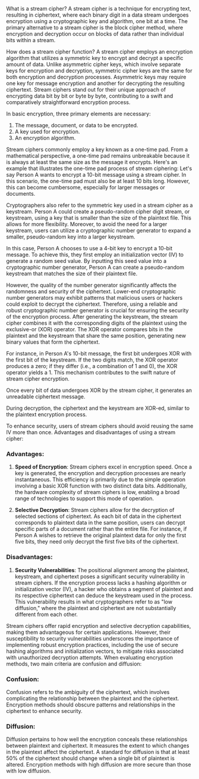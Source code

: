What is a stream cipher?
A stream cipher is a technique for encrypting text, resulting in ciphertext, where each binary digit in a data stream undergoes encryption using a cryptographic key and algorithm, one bit at a time. The primary alternative to a stream cipher is the block cipher method, where encryption and decryption occur on blocks of data rather than individual bits within a stream.

How does a stream cipher function?
A stream cipher employs an encryption algorithm that utilizes a symmetric key to encrypt and decrypt a specific amount of data. Unlike asymmetric cipher keys, which involve separate keys for encryption and decryption, symmetric cipher keys are the same for both encryption and decryption processes. Asymmetric keys may require one key for message encryption and another for decrypting the resulting ciphertext.
Stream ciphers stand out for their unique approach of encrypting data bit by bit or byte by byte, contributing to a swift and comparatively straightforward encryption process.

In basic encryption, three primary elements are necessary:

1. The message, document, or data to be encrypted.
2. A key used for encryption.
3. An encryption algorithm.

Stream ciphers commonly employ a key known as a one-time pad. From a mathematical perspective, a one-time pad remains unbreakable because it is always at least the same size as the message it encrypts.
Here's an example that illustrates the one-time pad process of stream ciphering: Let's say Person A wants to encrypt a 10-bit message using a stream cipher. In this scenario, the one-time pad must also be at least 10 bits long. However, this can become cumbersome, especially for larger messages or documents.

Cryptographers also refer to the symmetric key used in a stream cipher as a keystream. Person A could create a pseudo-random cipher digit stream, or keystream, using a key that is smaller than the size of the plaintext file. This allows for more flexibility. Moreover, to avoid the need for a larger keystream, users can utilize a cryptographic number generator to expand a smaller, pseudo-random key into a larger keystream.

In this case, Person A chooses to use a 4-bit key to encrypt a 10-bit message. To achieve this, they first employ an initialization vector (IV) to generate a random seed value. By inputting this seed value into a cryptographic number generator, Person A can create a pseudo-random keystream that matches the size of their plaintext file.

However, the quality of the number generator significantly affects the randomness and security of the ciphertext. Lower-end cryptographic number generators may exhibit patterns that malicious users or hackers could exploit to decrypt the ciphertext. Therefore, using a reliable and robust cryptographic number generator is crucial for ensuring the security of the encryption process.
After generating the keystream, the stream cipher combines it with the corresponding digits of the plaintext using the exclusive-or (XOR) operator. The XOR operator compares bits in the plaintext and the keystream that share the same position, generating new binary values that form the ciphertext.

For instance, in Person A's 10-bit message, the first bit undergoes XOR with the first bit of the keystream. If the two digits match, the XOR operator produces a zero; if they differ (i.e., a combination of 1 and 0), the XOR operator yields a 1. This mechanism contributes to the swift nature of stream cipher encryption.

Once every bit of data undergoes XOR by the stream cipher, it generates an unreadable ciphertext message.

During decryption, the ciphertext and the keystream are XOR-ed, similar to the plaintext encryption process.

To enhance security, users of stream ciphers should avoid reusing the same IV more than once.
Advantages and disadvantages of using a stream cipher:

### Advantages:

1. **Speed of Encryption**: Stream ciphers excel in encryption speed. Once a key is generated, the encryption and decryption processes are nearly instantaneous. This efficiency is primarily due to the simple operation involving a basic XOR function with two distinct data bits. Additionally, the hardware complexity of stream ciphers is low, enabling a broad range of technologies to support this mode of operation.

2. **Selective Decryption**: Stream ciphers allow for the decryption of selected sections of ciphertext. As each bit of data in the ciphertext corresponds to plaintext data in the same position, users can decrypt specific parts of a document rather than the entire file. For instance, if Person A wishes to retrieve the original plaintext data for only the first five bits, they need only decrypt the first five bits of the ciphertext.

### Disadvantages:

1. **Security Vulnerabilities**: The positional alignment among the plaintext, keystream, and ciphertext poses a significant security vulnerability in stream ciphers. If the encryption process lacks a hashing algorithm or initialization vector (IV), a hacker who obtains a segment of plaintext and its respective ciphertext can deduce the keystream used in the process. This vulnerability results in what cryptographers refer to as "low diffusion," where the plaintext and ciphertext are not substantially different from each other.

Stream ciphers offer rapid encryption and selective decryption capabilities, making them advantageous for certain applications. However, their susceptibility to security vulnerabilities underscores the importance of implementing robust encryption practices, including the use of secure hashing algorithms and initialization vectors, to mitigate risks associated with unauthorized decryption attempts.
When evaluating encryption methods, two main criteria are confusion and diffusion:

### Confusion:
Confusion refers to the ambiguity of the ciphertext, which involves complicating the relationship between the plaintext and the ciphertext. Encryption methods should obscure patterns and relationships in the ciphertext to enhance security.

### Diffusion:
Diffusion pertains to how well the encryption conceals these relationships between plaintext and ciphertext. It measures the extent to which changes in the plaintext affect the ciphertext. A standard for diffusion is that at least 50% of the ciphertext should change when a single bit of plaintext is altered. Encryption methods with high diffusion are more secure than those with low diffusion.

